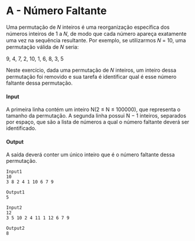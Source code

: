 # A - Número Faltante

Uma permutação de 𝑁 inteiros é uma reorganização específica dos números inteiros de 1 a 𝑁, de modo que cada número 
apareça exatamente uma vez na sequência resultante. Por exemplo, se utilizarmos 𝑁 = 10, uma permutação válida de 
𝑁 seria:

9, 4, 7, 2, 10, 1, 6, 8, 3, 5

Neste exercício, dada uma permutação de 𝑁 inteiros, um inteiro dessa permutação foi removido e sua tarefa é identificar 
qual é esse número faltante dessa permutação.

#### **Input**
A primeira linha contém um inteiro N(2 ≤ N ≤ 100000), que representa o tamanho da permutação. 
A segunda linha possui N − 1 inteiros, separados por espaço, que são a lista de números a qual o 
número faltante deverá ser identificado.

#### **Output**
A saída deverá conter um único inteiro que é o número faltante dessa permutação.

~~~
Input1
10
3 8 2 4 1 10 6 7 9
~~~

~~~
Output1
5
~~~

~~~
Input2
12
3 5 10 2 4 11 1 12 6 7 9
~~~

~~~
Output2
8
~~~
